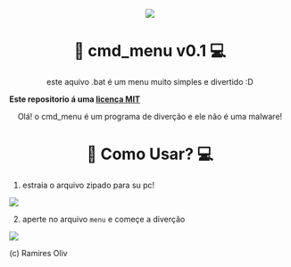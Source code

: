 </p>
<p align="center">
<a href="https://github.com/gabrielramires/cmd_menu"><img src="https://cdn.discordapp.com/attachments/750744477290725446/816431965527343124/unknown.png"></a>
</p>
<p align="center">
 

<h1 align="center"> 📂 cmd_menu v0.1 💻 </h1>
<p align="center"> este aquivo .bat é um menu muito simples e divertido :D
  
  **Este repositorio á uma [licença MIT](https://github.com/gabrielramires/cmd_menu/blob/v0.1-PT-BR/LICENSE)**
  
  
  
  <p align="center">Olá! o cmd_menu é um programa de diverção e ele não é uma malware!
  
  
  
<h1 align="center"> 📂 Como Usar? 💻 </h1>

1. estraia o arquivo zipado para su pc! 

![ ](https://cdn.discordapp.com/attachments/750744477290725446/816437247095865415/unknown.png)

2. aperte no arquivo `menu` e começe a diverção

![ ](https://cdn.discordapp.com/attachments/750744477290725446/816437672410349608/unknown.png)

(c) Ramires Oliv 
